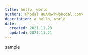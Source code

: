 ```yaml
---
title: hello, world
authors: Phodal HUANG<h@phodal.com>
description: a hello, world
date:
  created: 2021.11.23
  updated: 2021.11.21
---
```



sample

